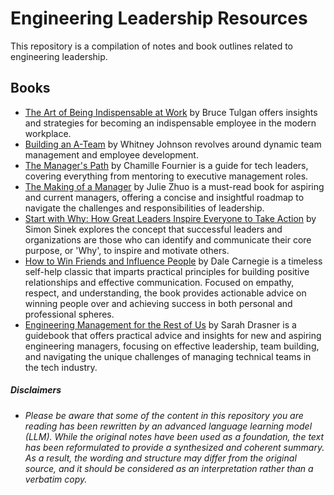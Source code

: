 
# Engineering Leadership Resources
This repository is a compilation of notes and book outlines related to engineering leadership.

## Books

* [The Art of Being Indispensable at Work](./books/the-art-of-being-indispensable-at-work.md) by Bruce Tulgan offers insights and strategies for becoming an indispensable employee in the modern workplace. 
* [Building an A-Team](./books/building-an-a-team.md) by Whitney Johnson revolves around dynamic team management and employee development.
* [The Manager's Path](./books/the-managers-path.md) by Chamille Fournier is a guide for tech leaders, covering everything from mentoring to executive management roles.
* [The Making of a Manager](./books/the-making-of-a-manager.md) by Julie Zhuo is a must-read book for aspiring and current managers, offering a concise and insightful roadmap to navigate the challenges and responsibilities of leadership.
* [Start with Why: How Great Leaders Inspire Everyone to Take Action](./books/start-with-why.md) by Simon Sinek explores the concept that successful leaders and organizations are those who can identify and communicate their core purpose, or 'Why', to inspire and motivate others.
* [How to Win Friends and Influence People](./books/how-to-win-friends-influence-people.md) by Dale Carnegie is a timeless self-help classic that imparts practical principles for building positive relationships and effective communication. Focused on empathy, respect, and understanding, the book provides actionable advice on winning people over and achieving success in both personal and professional spheres.
* [Engineering Management for the Rest of Us](./books/engineering-management-for-the-rest-of-us.md) by Sarah Drasner is a guidebook that offers practical advice and insights for new and aspiring engineering managers, focusing on effective leadership, team building, and navigating the unique challenges of managing technical teams in the tech industry.


##### Disclaimers
* _Please be aware that some of the content in this repository you are reading has been rewritten by an advanced language learning model (LLM). While the original notes have been used as a foundation, the text has been reformulated to provide a synthesized and coherent summary. As a result, the wording and structure may differ from the original source, and it should be considered as an interpretation rather than a verbatim copy._
